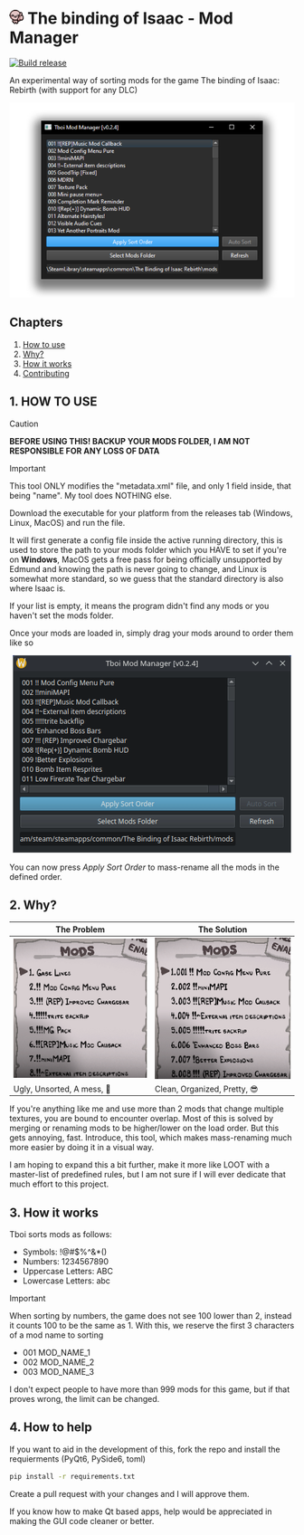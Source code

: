 # <img src="assets/icon.png" width="25" height="25" alt="isaac thumbs up"> The binding of Isaac - Mod Manager 

[![Build release](https://github.com/PetricaT/IsaacMM/actions/workflows/python-build.yml/badge.svg)](https://github.com/PetricaT/IsaacMM/actions/workflows/python-build.yml)

An experimental way of sorting mods for the game The binding of Isaac: Rebirth (with support for any DLC) 

![Program Window](./assets/demo_window.png)

## Chapters
1. [How to use](#how-to-use)
2. [Why?](#why)
3. [How it works](#how-it-works)
4. [Contributing](#how-to-help)

## 1. HOW TO USE

> [!CAUTION]
> **BEFORE USING THIS! BACKUP YOUR MODS FOLDER, I AM NOT RESPONSIBLE FOR ANY LOSS OF DATA**

> [!IMPORTANT]
> This tool ONLY modifies the "metadata.xml" file, and only 1 field inside, that being "name". My tool does NOTHING else.

Download the executable for your platform from the releases tab (Windows, Linux, MacOS) and run the file.

It will first generate a config file inside the active running directory, this is used to store the path to your mods folder which you HAVE to set if you're on **Windows**, MacOS gets a free pass for being officially unsupported by Edmund and knowing the path is never going to change, and Linux is somewhat more standard, so we guess that the standard directory is also where Isaac is.

If your list is empty, it means the program didn't find any mods or you haven't set the mods folder.

Once your mods are loaded in, simply drag your mods around to order them like so

<div align="center">

![demo_gif](./assets/demo_dnd.gif)

</div>

You can now press *Apply Sort Order* to mass-rename all the mods in the defined order.

## 2. Why?

|                The Problem               |                 The Solution               |
| ---------------------------------------- | ------------------------------------------ |
| ![the_problem](./assets/the_problem.png) | ![the_solution](./assets/the_solution.png) | 
| Ugly, Unsorted, A mess, 🤢               | Clean, Organized, Pretty, 😎               |

If you're anything like me and use more than 2 mods that change multiple textures, you are bound to encounter overlap. Most of this is solved by merging or renaming mods to be higher/lower on the load order. But this gets annoying, fast. Introduce, this tool, which makes mass-renaming much more easier by doing it in a visual way. 

I am hoping to expand this a bit further, make it more like LOOT with a master-list of predefined rules, but I am not sure if I will ever dedicate that much effort to this project.

## 3. How it works

Tboi sorts mods as follows:

* Symbols: !@#$%^&*()
* Numbers: 1234567890
* Uppercase Letters: ABC
* Lowercase Letters: abc

> [!IMPORTANT]
> When sorting by numbers, the game does not see 100 lower than 2, instead it counts 100 to be the same as 1. With this, we reserve the first 3 characters of a mod name to sorting
>
> * 001 MOD_NAME_1
> * 002 MOD_NAME_2
> * 003 MOD_NAME_3

I don't expect people to have more than 999 mods for this game, but if that proves wrong, the limit can be changed.

## 4. How to help

If you want to aid in the development of this, fork the repo and install the requierments (PyQt6, PySide6, toml) 

``` sh
pip install -r requirements.txt
```

Create a pull request with your changes and I will approve them.

If you know how to make Qt based apps, help would be appreciated in making the GUI code cleaner or better.